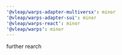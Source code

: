 ```yaml
---
'@vleap/warps-adapter-multiversx': minor
'@vleap/warps-adapter-sui': minor
'@vleap/warps-react': minor
'@vleap/warps': minor
---
```


further rearch
